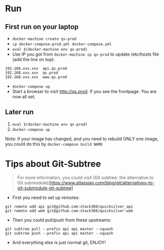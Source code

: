# Run

## First run on your laptop

* ```docker-machine create qs-prod```
* ```cp docker-compose-prod.yml docker-compose.yml```
* ```eval $(docker-machine env qs-prod)```
* Use IP you got from ```docker-machine ip qs-prod``` to update /etc/hosts file (add the line on top):

```
192.168.xxx.xxx  api.qs.prod
192.168.xxx.xxx  qs.prod
192.168.xxx.xxx  www.qs.prod
```

* ```docker-compose up```
* Start a browser to visit http://qs.prod. If you see the frontpage. You are now all set.

## Later run

1. ```eval $(docker-machine env qs-prod)```
2. ```docker-compose up```

Note: if your image has changed, and you need to rebuild ONLY one image, you could do this by ```docker-compose build NAME```

# Tips about Git-Subtree

> For more information, you could visit (Git subtree: the alternative to Git submodule)[https://www.atlassian.com/blog/git/alternatives-to-git-submodule-git-subtree]

* First you need to set up remotes:

```
git remote add api git@github.com:stack360/quicksilver_api
git remote add web git@github.com:stack360/quicksilver-web
```

* Then you could pull/push from these upstreams:

```
git subtree pull --prefix api api master --squash
git subtree push --prefix api api master --squash
```

* And everything else is just normal git, ENJOY!

